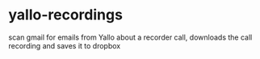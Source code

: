 # yallo-recordings
scan gmail for emails from Yallo about a recorder call, downloads the call recording and saves it to dropbox
